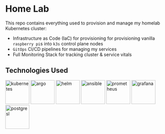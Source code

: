# Home Lab 
This repo contains everything used to provision and manage my homelab Kubernetes cluster:
- Infrastructure as Code (IaC) for provisioning  for provisioning vanilla `raspberry pi`s into `k3s` control plane nodes
- `GitOps` CI/CD pipelines for managing my services
- Full Monitoring Stack for tracking cluster & service vitals

## Technologies Used
<img src="https://velog.velcdn.com/images/chane_ha_da/post/afdb6fd4-5619-4c94-8baf-5ac8e5d42369/image.webp" alt="kubernetes" width="75"/> <img src="https://argocd-image-updater.readthedocs.io/en/v0.10.0/assets/logo.png" alt="argo" width="75"/>   <img src="https://user-images.githubusercontent.com/686194/57031240-0cab6300-6bfc-11e9-9a24-b6806f41743f.png" alt="helm" width="75"/> <img src="https://static-00.iconduck.com/assets.00/ansible-icon-512x512-fydu4n0b.png" alt="ansible" width="75"/> 
<img src="https://upload.wikimedia.org/wikipedia/commons/thumb/3/38/Prometheus_software_logo.svg/2066px-Prometheus_software_logo.svg.png" alt="prometheus" width="75"/>
<img src="https://upload.wikimedia.org/wikipedia/commons/thumb/3/3b/Grafana_icon.svg/250px-Grafana_icon.svg.png" alt="grafana" width="75"/> <img src="https://w7.pngwing.com/pngs/448/730/png-transparent-postgresql-plain-logo-icon.png" alt="postgresl" width="75"/>
